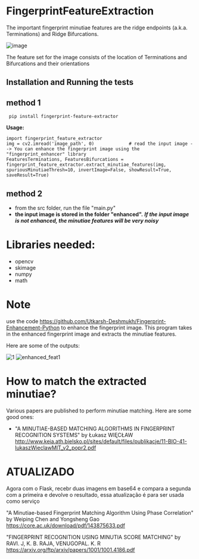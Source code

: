 # FingerprintFeatureExtraction
The important fingerprint minutiae features are the ridge endpoints (a.k.a. Terminations) and Ridge Bifurcations.

![image](https://user-images.githubusercontent.com/13918778/35665327-9ddbd220-06da-11e8-8fa9-1f5444ee2036.png)

The feature set for the image consists of the location of Terminations and Bifurcations and their orientations

## Installation and Running the tests

 ## method 1
 ```
  pip install fingerprint-feature-extractor
 ```
 
 **Usage:**
  ```
  import fingerprint_feature_extractor
  img = cv2.imread('image_path', 0)				# read the input image --> You can enhance the fingerprint image using the "fingerprint_enhancer" library
  FeaturesTerminations, FeaturesBifurcations = fingerprint_feature_extractor.extract_minutiae_features(img, spuriousMinutiaeThresh=10, invertImage=False, showResult=True, saveResult=True)
```
 ## method 2
- from the src folder, run the file "main.py"
- **the input image is stored in the folder "enhanced".**
***If the input image is not enhanced, the minutiae features will be very noisy***

# Libraries needed:
- opencv
- skimage
- numpy
- math

# Note
use the code https://github.com/Utkarsh-Deshmukh/Fingerprint-Enhancement-Python to enhance the fingerprint image.
This program takes in the enhanced fingerprint image and extracts the minutiae features.

Here are some of the outputs:


![1](https://user-images.githubusercontent.com/13918778/35665568-ae1fdb6c-06db-11e8-937b-33d7445c931d.jpg)   ![enhanced_feat1](https://user-images.githubusercontent.com/13918778/35665578-baddaf82-06db-11e8-8638-d24de65acd31.jpg)


# How to match the extracted minutiae?
Various papers are published to perform minutiae matching.
Here are some good ones:
- "A MINUTIAE-BASED MATCHING ALGORITHMS IN FINGERPRINT RECOGNITION SYSTEMS" by Łukasz WIĘCŁAW
http://www.keia.ath.bielsko.pl/sites/default/files/publikacje/11-BIO-41-lukaszWieclawMIT_v2_popr2.pdf


# ATUALIZADO 

Agora com o Flask, recebr duas imagens em base64 e compara a segunda com a primeira e devolve o resultado, essa atualização é para ser usada como serviço

"A Minutiae-based Fingerprint Matching Algorithm Using Phase Correlation" by Weiping Chen and Yongsheng Gao
https://core.ac.uk/download/pdf/143875633.pdf

"FINGERPRINT RECOGNITION USING MINUTIA SCORE MATCHING" by RAVI. J, K. B. RAJA, VENUGOPAL. K. R
https://arxiv.org/ftp/arxiv/papers/1001/1001.4186.pdf

